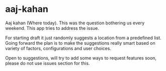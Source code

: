 # aaj-kahan

Aaj kahan (Where today). This was the question bothering us every weekend. This app tries to address the issue.

For starting draft it just randomly suggests a location from a predefined list. Going forward the plan is to make the suggestions really smart based on variety of factors, configurations and user choices.

Open to suggestions, will try to add some ways to request features soon, please do not use issues section for this.
